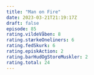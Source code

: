 ```yaml
---
title: "Man on Fire"
date: 2023-03-21T21:19:17Z
draft: false
episode: 85
rating.vildeVåben: 8
rating.stærkeOneliners: 6
rating.fedSkurk: 6
rating.episkAction: 2
rating.barHudOgStoreMuskler: 2
rating.total: 24
---
```


